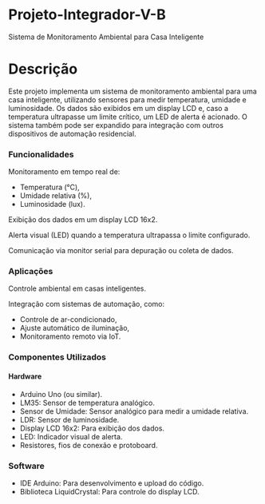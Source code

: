 # Projeto-Integrador-V-B

Sistema de Monitoramento Ambiental para Casa Inteligente

# Descrição

Este projeto implementa um sistema de monitoramento ambiental para uma casa inteligente, utilizando sensores para medir temperatura, umidade e luminosidade. Os dados são exibidos em um display LCD e, caso a temperatura ultrapasse um limite crítico, um LED de alerta é acionado. O sistema também pode ser expandido para integração com outros dispositivos de automação residencial.

### Funcionalidades

Monitoramento em tempo real de:

- Temperatura (°C),
- Umidade relativa (%),
- Luminosidade (lux).
  
Exibição dos dados em um display LCD 16x2.

Alerta visual (LED) quando a temperatura ultrapassa o limite configurado.

Comunicação via monitor serial para depuração ou coleta de dados.

### Aplicações

Controle ambiental em casas inteligentes.


Integração com sistemas de automação, como:
- Controle de ar-condicionado,
- Ajuste automático de iluminação,
- Monitoramento remoto via IoT.
  
### Componentes Utilizados

#### Hardware
- Arduino Uno (ou similar).
- LM35: Sensor de temperatura analógico.
- Sensor de Umidade: Sensor analógico para medir a umidade relativa.
- LDR: Sensor de luminosidade.
- Display LCD 16x2: Para exibição dos dados.
- LED: Indicador visual de alerta.
- Resistores, fios de conexão e protoboard.
  
### Software
- IDE Arduino: Para desenvolvimento e upload do código.
- Biblioteca LiquidCrystal: Para controle do display LCD.
 

